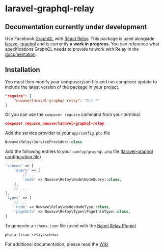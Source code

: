 # laravel-graphql-relay

## Documentation currently under development

Use Facebook [GraphQL](http://facebook.github.io/graphql/) with [React Relay](https://facebook.github.io/relay/). This package is used alongside [laravel-graphql](https://github.com/Folkloreatelier/laravel-graphql) and is currently **a work in progress**. You can reference what specifications GraphQL needs to provide to work with Relay in the [documentation](https://facebook.github.io/relay/docs/graphql-relay-specification.html#content).

## Installation

You must then modify your composer.json file and run composer update to include the latest version of the package in your project.

```json
"require": {
    "nuwave/laravel-graphql-relay": "0.1.*"
}
```

Or you can use the ```composer require``` command from your terminal.

```json
composer require nuwave/laravel-graphql-relay
```

Add the service provider to your ```app/config.php``` file

```php
Nuwave\Relay\ServiceProvider::class
```

Add the following entries to your ```config/graphql.php``` file ([laravel-graphql configuration file](https://github.com/Folkloreatelier/laravel-graphql#installation-1))

```php
'schema' => [
    'query' => [
        // ...
        'node' => Nuwave\Relay\Node\NodeQuery::class,
    ],
    // ...
],
'types' => [
    // ...
    'node' => Nuwave\Relay\Node\NodeType::class,
    'pageInfo' => Nuwave\Relay\Types\PageInfoType::class,
]
```

To generate a ```schema.json``` file (used with the [Babel Relay Plugin](https://facebook.github.io/relay/docs/guides-babel-plugin.html#content))

```php
php artisan relay:schema
```

For additional documentation, please read the [Wiki](https://github.com/nuwave/laravel-graphql-relay/wiki/1.-GraphQL-and-Relay)
